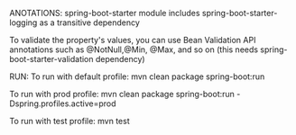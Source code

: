 ANOTATIONS:
spring-boot-starter module includes spring-boot-starter-logging as a transitive dependency

To validate the property's values, you can use Bean Validation API annotations such as
@NotNull,@Min, @Max, and so on (this needs spring-boot-starter-validation dependency) 

RUN:
To run with default profile: mvn clean package spring-boot:run

To run with prod profile: mvn clean package spring-boot:run -Dspring.profiles.active=prod

To run with test profile: mvn test
